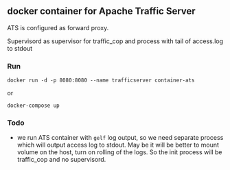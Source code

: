 ## docker container for Apache Traffic Server
ATS is configured as forward proxy.

Supervisord as supervisor for traffic_cop and process with tail of access.log
to stdout

### Run

```
docker run -d -p 8080:8080 --name trafficserver container-ats
```
or
```
docker-compose up
```

### Todo
 - we run ATS container with `gelf` log output, so we need separate process which will output access log to stdout. May be it will be better to mount volume on the host, turn on rolling of the logs. So the init process will be traffic_cop and no supervisord.
